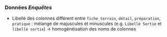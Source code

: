 ### **Données *Enquêtes***

* Libellé des colonnes différent entre `fiche_terrain`, `détail`, `préparation`, `pratique` : mélange de majuscules et minuscules (e.g. `Libellé Sortie` et `libellé sortie`) -> homogénéisation des noms de colonnes
